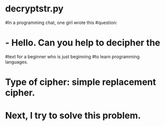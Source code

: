 # decryptstr.py
#In a programming chat, one girl wrote this
#question:
# - Hello.  Can you help to decipher the
#text for a beginner who is just beginning
#to learn programming languages.
# Type of cipher: simple replacement cipher.
#
# Next, I try to solve this problem.

